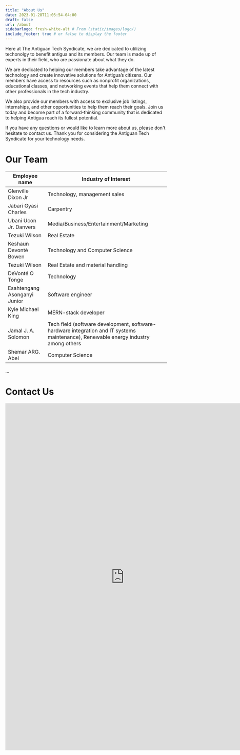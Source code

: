 ```yaml
---
title: "About Us"
date: 2023-01-28T11:05:54-04:00
draft: false
url: /about
sidebarlogo: fresh-white-alt # From (static/images/logo/)
include_footer: true # or false to display the footer
---
```

<p>
Here at The Antiguan Tech Syndicate, we are dedicated to utilizing techonolgy to benefit antigua and its members. Our team is made up of experts in their field, who are passionate about what they do.
</p>
<p>
We are dedicated to helping our members take advantage of the latest technology and create innovative solutions for Antigua’s citizens. Our members have access to resources such as nonprofit organizations, educational classes, and networking events that help them connect with other professionals in the tech industry. 
</p>
<p>
We also provide our members with access to exclusive job listings, internships, and other opportunities to help them reach their goals. Join us today and become part of a forward-thinking community that is dedicated to helping Antigua reach its fullest potential.
</p>

If you have any questions or would like to learn more about us, please don't hesitate to contact us.
Thank you for considering the Antiguan Tech Syndicate for your technology needs.

# Our Team
<table><thead><tr><th>Employee name</th><th>Industry of Interest</th></tr></thead><tbody><tr><td>Glenville Dixon Jr</td><td>Technology, management sales</td></tr><tr><td>Jabari Gyasi Charles</td><td>Carpentry</td></tr><tr><td>Ubani Ucon Jr. Danvers</td><td>Media/Business/Entertainment/Marketing</td></tr><tr><td>Tezuki Wilson</td><td>Real Estate</td></tr><tr><td>Keshaun Devonté Bowen</td><td>Technology and Computer Science</td></tr><tr><td>Tezuki Wilson</td><td>Real Estate and material handling</td></tr><tr><td>DeVonté O Tonge</td><td>Technology</td></tr><tr><td>Esahtengang Asonganyi Junior</td><td>Software engineer</td></tr><tr><td>Kyle Michael King</td><td>MERN-stack developer</td></tr><tr><td>Jamal J. A. Solomon</td><td>Tech field (software development, software-hardware integration and IT systems maintenance), Renewable energy industry among others</td></tr><tr><td>Shemar ARG. Abel</td><td>Computer Science</td></tr></tbody></table>

...

# Contact Us
<html>
    <center> 
        <iframe src="https://docs.google.com/forms/d/e/1FAIpQLSffA2Ywh_qnB0tWp7ESReB4kKfHDTWnBme8f0e8-BlY-i1n-w/viewform?embedded=true" width="740" height="1079" frameborder="0" marginheight="0" marginwidth="0">Loading…</iframe>
    </center>
</html>